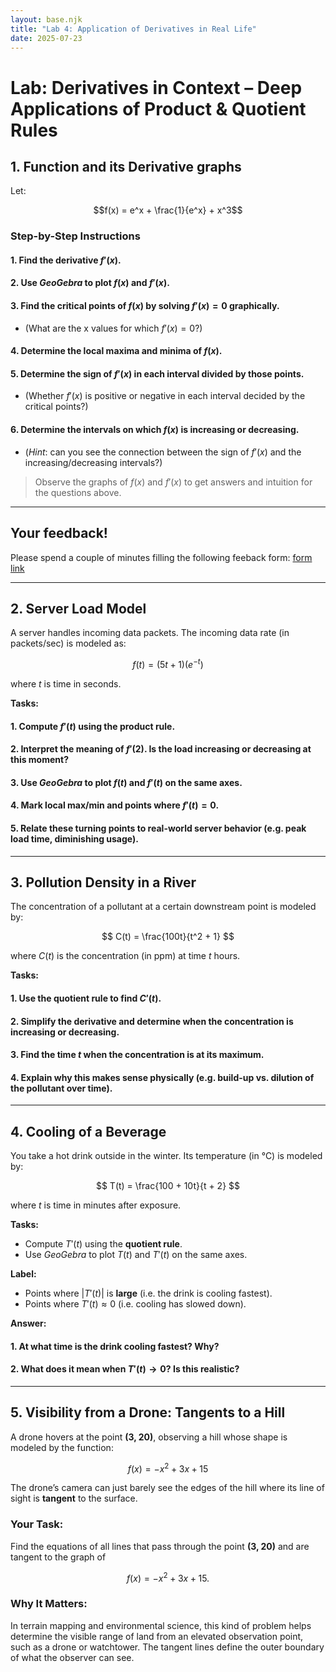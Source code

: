 ```yaml
---
layout: base.njk
title: "Lab 4: Application of Derivatives in Real Life"
date: 2025-07-23
---
```


# Lab: Derivatives in Context – Deep Applications of Product & Quotient Rules


## **1. Function and its Derivative graphs**

Let:

$$f(x) = e^x + \frac{1}{e^x} + x^3$$


### **Step-by-Step Instructions**

#### 1. Find the derivative $f'(x)$.
#### 2. Use *GeoGebra* to plot $f(x)$ and $f'(x)$.
#### 3. Find the critical points of $f(x)$ by solving $f'(x) = 0$ graphically. 
- (What are the x values for which $f'(x) = 0$?)
#### 4. Determine the local maxima and minima of $f(x)$.
#### 5. Determine the sign of $f'(x)$ in each interval divided by those points.
- (Whether $f'(x)$ is positive or negative in each interval decided by the critical points?)
#### 6. Determine the intervals on which $f(x)$ is increasing or decreasing. 
- (*Hint*: can you see the connection between the sign of $f'(x)$ and the increasing/decreasing intervals?)

> Observe the graphs of $f(x)$ and $f'(x)$ to get answers and intuition for the questions above.

---

## Your feedback!

Please spend a couple of minutes filling the following feeback form: [form link](https://docs.google.com/forms/d/e/1FAIpQLSdhKe7ihSxG1jphQUG0pXJsipYnfvJtIL8Pj3H0FiR2X9htWQ/viewform?usp=header)

---

## **2. Server Load Model**

A server handles incoming data packets. The incoming data rate (in packets/sec) is modeled as:

$$f(t) = (5t + 1)(e^{-t})$$

where $t$ is time in seconds.

**Tasks:**

#### 1. Compute $f'(t)$ using the **product rule**.
#### 2. Interpret the meaning of $f'(2)$. Is the load increasing or decreasing at this moment?
#### 3. Use *GeoGebra* to plot $f(t)$ and $f'(t)$ on the same axes.
#### 4. Mark local max/min and points where $f'(t) = 0$.
#### 5. Relate these turning points to real-world server behavior (e.g. peak load time, diminishing usage).


---

## **3. Pollution Density in a River**

The concentration of a pollutant at a certain downstream point is modeled by:

$$
C(t) = \frac{100t}{t^2 + 1}
$$

where $C(t)$ is the concentration (in ppm) at time $t$ hours.

**Tasks:**

#### 1. Use the **quotient rule** to find $C'(t)$.
#### 2. Simplify the derivative and determine when the concentration is increasing or decreasing.
#### 3. Find the time $t$ when the concentration is at its maximum.
#### 4. Explain why this makes sense physically (e.g. build-up vs. dilution of the pollutant over time).

---

## **4. Cooling of a Beverage**

You take a hot drink outside in the winter. Its temperature (in °C) is modeled by:

$$
T(t) = \frac{100 + 10t}{t + 2}
$$

where $t$ is time in minutes after exposure.

**Tasks:**

- Compute $T'(t)$ using the **quotient rule**.
- Use *GeoGebra* to plot $T(t)$ and $T'(t)$ on the same axes.

**Label:**

- Points where $|T'(t)|$ is **large** (i.e. the drink is cooling fastest).
- Points where $T'(t) \approx 0$ (i.e. cooling has slowed down).

**Answer:**

#### 1. At what time is the drink cooling fastest? Why?
#### 2. What does it mean when $T'(t) \to 0$? Is this realistic?

---

## **5. Visibility from a Drone: Tangents to a Hill**

A drone hovers at the point **(3, 20)**, observing a hill whose shape is modeled by the function:

$$
f(x) = -x^2 + 3x + 15
$$

The drone’s camera can just barely see the edges of the hill where its line of sight is **tangent** to the surface.


### Your Task:

Find the equations of all lines that pass through the point **(3, 20)** and are tangent to the graph of 

$$
f(x) = -x^2 + 3x + 15.
$$

### Why It Matters:

In terrain mapping and environmental science, this kind of problem helps determine the visible range of land from an elevated observation point, such as a drone or watchtower. The tangent lines define the outer boundary of what the observer can see.



